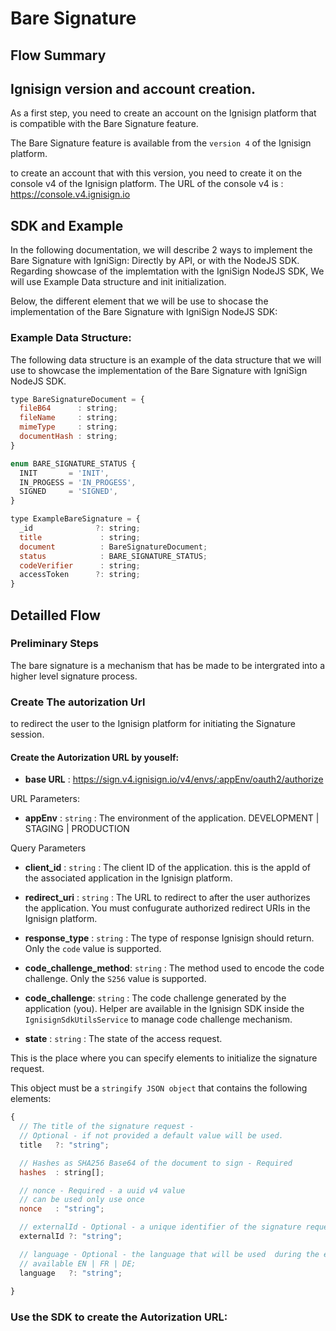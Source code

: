 


# Bare Signature

## Flow Summary


## Ignisign version and account creation.

As a first step, you need to create an account on the Ignisign platform that is compatible with the Bare Signature feature.

The Bare Signature feature is available from the `version 4` of the Ignisign platform.

to create an account that with this version, you need to create it on the console v4 of the Ignisign platform.
The URL of the console v4 is : https://console.v4.ignisign.io

## SDK and Example

In the following documentation, we will describe 2 ways to implement the Bare Signature with IgniSign: Directly by API, or with the NodeJS SDK. 
Regarding showcase of the implemtation with the IgniSign NodeJS SDK, We will use Example Data structure and init initialization.

Below, the different element that we will be use to shocase the implementation of the Bare Signature with IgniSign NodeJS SDK:

### Example Data Structure:

The following data structure is an example of the data structure that we will use to showcase the implementation of the Bare Signature with IgniSign NodeJS SDK.

```javascript
type BareSignatureDocument = {
  fileB64      : string;
  fileName     : string;
  mimeType     : string;
  documentHash : string;
}

enum BARE_SIGNATURE_STATUS {
  INIT       = 'INIT',
  IN_PROGESS = 'IN_PROGESS',
  SIGNED     = 'SIGNED',
}

type ExampleBareSignature = {
  _id              ?: string;
  title             : string;
  document          : BareSignatureDocument;
  status            : BARE_SIGNATURE_STATUS;
  codeVerifier      : string;
  accessToken      ?: string;
}
```

## Detailled Flow

### Preliminary Steps

The bare signature is a mechanism that has be made to be intergrated into a higher level signature process.


### Create The autorization Url 

to redirect the user to the Ignisign platform for initiating the Signature session.

#### Create the Autorization URL by youself:

- **base URL** : https://sign.v4.ignisign.io/v4/envs/:appEnv/oauth2/authorize

URL Parameters:

- **appEnv** : `string` : The environment of the application.
DEVELOPMENT | STAGING | PRODUCTION

Query Parameters
- **client_id** : `string` : The client ID of the application. this is the appId of the associated application in the Ignisign platform.

- **redirect_uri** : `string` : The URL to redirect to after the user authorizes the application. You must confugurate authorized redirect URIs in the Ignisign platform.

- **response_type** : `string` : The type of response Ignisign should return. Only the `code` value is supported.

- **code_challenge_method**: `string` : The method used to encode the code challenge. Only the `S256` value is supported.

- **code_challenge**: `string` : The code challenge generated by the application (you). Helper are available in the Ignisign SDK inside the `IgnisignSdkUtilsService` to manage code challenge mechanism.

- **state** : `string` : The state of the access request. 

This is the place where you can specify elements to initialize the signature request.

This object must be a `stringify JSON object` that contains the following elements:

```javascript
{
  // The title of the signature request - 
  // Optional - if not provided a default value will be used.
  title   ?: "string";

  // Hashes as SHA256 Base64 of the document to sign - Required
  hashes  : string[];

  // nonce - Required - a uuid v4 value
  // can be used only use once
  nonce   : "string";

  // externalId - Optional - a unique identifier of the signature request
  externalId ?: "string";

  // language - Optional - the language that will be used  during the end user signature process
  // available EN | FR | DE;
  language   ?: "string";
  
}
``` 


### Use the SDK to create the Autorization URL:
```javascript



```


